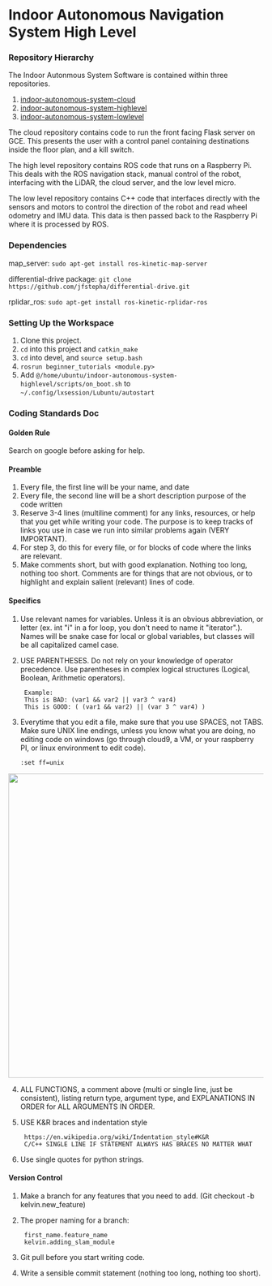 # Indoor Autonomous Navigation System High Level

### Repository Hierarchy

The Indoor Autonmous System Software is contained within three repositories. 

1. [indoor-autonomous-system-cloud](https://github.com/thedch/indoor-autonomous-system-cloud)
1. [indoor-autonomous-system-highlevel](https://github.com/thedch/indoor-autonomous-system-highlevel)
1. [indoor-autonomous-system-lowlevel](https://github.com/thedch/indoor-autonomous-system-lowlevel)

The cloud repository contains code to run the front facing Flask server on GCE. This presents the user with a control panel containing destinations inside the floor plan, and a kill switch.

The high level repository contains ROS code that runs on a Raspberry Pi. This deals with the ROS navigation stack, manual control of the robot, interfacing with the LiDAR, the cloud server, and the low level micro. 

The low level repository contains C++ code that interfaces directly with the sensors and motors to control the direction of the robot and read wheel odometry and IMU data. This data is then passed back to the Raspberry Pi where it is processed by ROS. 

### Dependencies
map_server: `sudo apt-get install ros-kinetic-map-server`

differential-drive package: `git clone https://github.com/jfstepha/differential-drive.git`

rplidar_ros: `sudo apt-get install ros-kinetic-rplidar-ros`

### Setting Up the Workspace
1. Clone this project.
1. `cd` into this project and `catkin_make`
1. `cd` into devel, and `source setup.bash`
1. `rosrun beginner_tutorials <module.py>`
1. Add `@/home/ubuntu/indoor-autonomous-system-highlevel/scripts/on_boot.sh` to  `~/.config/lxsession/Lubuntu/autostart`

### Coding Standards Doc

#### Golden Rule
Search on google before asking for help.

#### Preamble
1. Every file, the first line will be your name, and date
2. Every file, the second line will be a short description purpose of the code written
3. Reserve 3-4 lines (multiline comment) for any links, resources, or help that you get while writing your code. The purpose is to keep tracks of links you use in case we run into similar problems again (VERY IMPORTANT).
4. For step 3, do this for every file, or for blocks of code where the links are relevant.
5. Make comments short, but with good explanation. Nothing too long, nothing too short. Comments are for things that are not obvious, or to highlight and explain salient (relevant) lines of code.

#### Specifics
1. Use relevant names for variables. Unless it is an obvious abbreviation, or letter (ex. int "i" in a for loop, you don't need to name it "iterator".). Names will be snake case for local or global variables, but classes will be all capitalized camel case.
2. USE PARENTHESES. Do not rely on your knowledge of operator precedence. Use parentheses in complex logical structures (Logical, Boolean, Arithmetic operators). 

		Example:
		This is BAD: (var1 && var2 || var3 ^ var4)
		This is GOOD: ( (var1 && var2) || (var 3 ^ var4) )
		
3.  Everytime that you edit a file, make sure that you use SPACES, not TABS. Make sure UNIX line endings, unless you know what you are doing, no editing code on windows (go through cloud9, a VM, or your raspberry PI, or linux environment to edit code).
		
		:set ff=unix

<p align="center">
  <img src="https://cdn.pbrd.co/images/H5SkFiL.png" width="600"/>
</p>

4. ALL FUNCTIONS, a comment above (multi or single line, just be consistent), listing return type, argument type, and EXPLANATIONS IN ORDER for ALL ARGUMENTS IN ORDER.

5. USE K&R braces and indentation style
		
		https://en.wikipedia.org/wiki/Indentation_style#K&R
		C/C++ SINGLE LINE IF STATEMENT ALWAYS HAS BRACES NO MATTER WHAT
		
6. Use single quotes for python strings.

#### Version Control
1. Make a branch for any features that you need to add. (Git checkout -b kelvin.new_feature)

2. The proper naming for a branch: 
		
		first_name.feature_name
		kelvin.adding_slam_module
		
3. Git pull before you start writing code.
4. Write a sensible commit statement (nothing too long, nothing too short).
